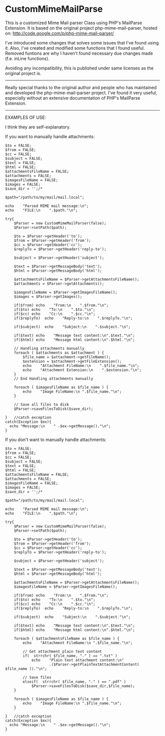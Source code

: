 CustomMimeMailParse
===================

This is a customized Mime Mail parser Class using PHP's MailParse Extension.
It is based on the original project php-mime-mail-parser, hosted on:
http://code.google.com/p/php-mime-mail-parser/

I've introduced some changes that solves some issues that I've found using it.
Also, I've created and modified some functions that I found useful.
Removed funtions are why I haven't found necessary due changes made
(f.e. inLine functions).
 
Avoiding any incompatibility, this is published under same licenses as the original project is.

******************************************************************************

Really special thanks to the original author and people who has maintained and developed the php-mime-mail-parser project. I've found it very useful, especially without an extensive documentation of PHP's MailParse Extension.

******************************************************************************


EXAMPLES OF USE:

I think they are self-explanatory.

If you want to manually handle attachments:

    $to = FALSE;
    $from = FALSE;
    $cc = FALSE;
    $subject = FALSE;
    $text = FALSE;
    $html = FALSE;
    $attachmentsFileName = FALSE;  
    $attachments = FALSE;
    $imagesFileName = FALSE;
    $images = FALSE;
    $save_dir = '';/*
    
    $path="/path/to/my/mail/mail.local";    

    echo    "Parsed MIME mail message:\n";
    echo    "FILE:\n    ".$path."\n";
    
    try{
        $Parser = new CustomMimeMailParser(false);
        $Parser->setPath($path);

        $to = $Parser->getHeader('to');
        $from = $Parser->getHeader('from');
        $cc = $Parser->getHeader('cc');
        $replyTo = $Parser->getHeader('reply-to');
        
        $subject = $Parser->getHeader('subject');
        
        $text = $Parser->getMessageBody('text');
        $html = $Parser->getMessageBody('html');
        
        $attachmentsFileName = $Parser->getAttachmentsFileName();    
        $attachments = $Parser->getAttachments();
        
        $imagesFileName = $Parser->getImagesFileName();
        $images = $Parser->getImages();

        if($from) echo    "From:\n    ".$from."\n";
        if($to) echo    "To:\n    ".$to."\n";
        if($cc) echo    "Cc:\n    ".$cc."\n";
        if($replyTo)  echo    "Reply-to:\n    ".$replyTo."\n";
            
        if($subject)  echo    "Subject:\n    ".$subject."\n";
            
        if($text) echo    "Message text content:\n".$text."\n";
        if($html) echo    "Message html content:\n".$html."\n"; 
        
        // Handling attachments manually
        foreach ( $attachments as $attachment ) {        
            $file_name = $attachment->getFileName();
            $extension = $attachment->getFileExtension();
            echo    "Attachment FileName:\n    ".$file_name."\n"; 
            echo    "Attachment Extension:\n    ".$extension."\n";
        }
        // End Handling attachments manually
        
        foreach ( $imagesFileName as $file_name ) {
            echo    "Image FileName:\n ".$file_name."\n";    
        }

        // Save all files to disk
        $Parser->saveFilesToDisk($save_dir);
        
    }   //catch exception
    catch(Exception $ex){
      echo "Message:\n    " .$ex->getMessage()."\n";    
    }



If you don't want to manually handle attachments:

    $to = FALSE;
    $from = FALSE;
    $cc = FALSE;
    $subject = FALSE;
    $text = FALSE;
    $html = FALSE;
    $attachmentsFileName = FALSE;  
    $attachments = FALSE;
    $imagesFileName = FALSE;
    $images = FALSE;
    $save_dir = '';/*
    
    $path="/path/to/my/mail/mail.local";
    
    echo    "Parsed MIME mail message:\n";
    echo    "FILE:\n    ".$path."\n";
    
    try{
        $Parser = new CustomMimeMailParser(false);
        $Parser->setPath($path);

        $to = $Parser->getHeader('to');
        $from = $Parser->getHeader('from');
        $cc = $Parser->getHeader('cc');
        $replyTo = $Parser->getHeader('reply-to');
        
        $subject = $Parser->getHeader('subject');
        
        $text = $Parser->getMessageBody('text');
        $html = $Parser->getMessageBody('html');
        
        $attachmentsFileName = $Parser->getAttachmentsFileName();        
        $imagesFileName = $Parser->getImagesFileName();

        if($from) echo    "From:\n    ".$from."\n";
        if($to) echo    "To:\n    ".$to."\n";
        if($cc) echo    "Cc:\n    ".$cc."\n";
        if($replyTo)  echo    "Reply-to:\n    ".$replyTo."\n";
            
        if($subject)  echo    "Subject:\n    ".$subject."\n";
            
        if($text) echo    "Message text content:\n".$text."\n";
        if($html) echo    "Message html content:\n".$html."\n";
        
        foreach ( $attachmentsFileName as $file_name ) {
            echo    "Attachment FileName:\n ".$file_name."\n";
            
            // Get attachment plain text content
            if(  strrchr( $file_name, "." ) == ".txt" )
                echo    "Plain text attachment content:\n"
                        .($Parser->getPlainTextAttachmentContent( $file_name ))."\n";
            
            // Save files                        
            elseif(  strrchr( $file_name, "." ) == ".pdf" )
                $Parser->saveFilesToDisk($save_dir,$file_name);
        }
        
        foreach ( $imagesFileName as $file_name ) {
            echo    "Image FileName:\n ".$file_name."\n";    
        }
        
    }   //catch exception
    catch(Exception $ex){
      echo "Message:\n    " .$ex->getMessage()."\n";    
    }

